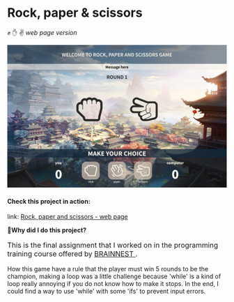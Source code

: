# Rock, paper & scissors
:fist: :raised_hand: :v: <i style="color=C1C4C4"> web page version </i>

<a href="https://lincoln-araujo.github.io/Rock-Paper-Scissors-WebGame/" target="_blank"><img src="./images/javascript-project1.png"/></a>

#### **Check this project in action:**
link: <a href='https://lincoln-araujo.github.io/Rock-Paper-Scissors-WebGame/' target='_blank'> Rock, paper and scissors - web page </a> 

:memo:**Why did I do this project?** 
<p style="font-size: 16px">
    This is the final assignment that I worked on in the programming training course offered by <a href="https://www.brainnest.consulting/" target="_blank"> BRAINNEST </a>. 
</p>
<p>
    How this game have a rule that the player must win 5 rounds to be the champion, making a loop was a little challenge because 'while' is a kind of loop really annoying if you do not know how to make it stops. In the end, I could find a way to use 'while' with some 'ifs' to prevent input errors.
</p>

